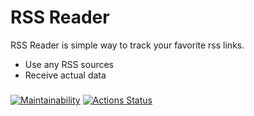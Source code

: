 # RSS Reader
RSS Reader is simple way to track your favorite rss links.

- Use any RSS sources
- Receive actual data
###
[![Maintainability](https://api.codeclimate.com/v1/badges/858aaa1c0afaf15a0383/maintainability)](https://codeclimate.com/github/tutburatino/frontend-project-lvl3/maintainability)
[![Actions Status](https://github.com/tutburatino/frontend-project-lvl3/workflows/hexlet-check/badge.svg)](https://github.com/tutburatino/frontend-project-lvl3/actions)

